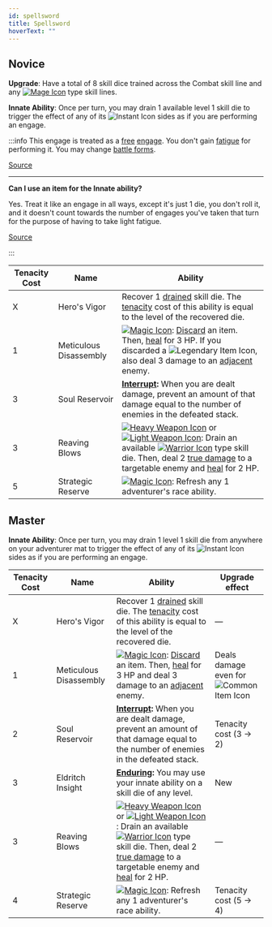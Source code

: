 ```yaml
---
id: spellsword
title: Spellsword
hoverText: ""
---
```


## Novice

**Upgrade**: Have a total of 8 skill dice trained across the Combat skill line and any [<img src="/icons/mage.svg" alt="Mage Icon" className="icon-svg" />](/docs/adventurer/skill-lines/mage) type skill lines.

**Innate Ability**: Once per turn, you may drain 1 available level 1 skill die to trigger the effect of any of its <img src="/icons/instant.svg" alt="Instant Icon" className="icon-svg" /> sides as if you are performing an engage.

:::info
This engage is treated as a [free](/docs/glossary/free) [engage](/docs/battles/adventurer-turn/engage). You don't gain [fatigue](/docs/glossary/fatigue) for performing it. You may change [battle forms](/docs/battles/battle-forms/index).

<a href="https://discord.com/channels/273472391403798528/734891265690304634/1329532592290267137" target="_blank">Source</a>

---

**Can I use an item for the Innate ability?**

Yes. Treat it like an engage in all ways, except it's just 1 die, you don't roll it, and it doesn't count towards the number of engages you've taken that turn for the purpose of having to take light fatigue.

<a href="https://discord.com/channels/273472391403798528/734891265690304634/1334945968281620574" target="_blank">Source</a>

:::

| Tenacity Cost | Name                   | Ability                                                                                                                                                                                                                                                                                                                                                                                                                                                                                                                                       |
| ------------- | ---------------------- | --------------------------------------------------------------------------------------------------------------------------------------------------------------------------------------------------------------------------------------------------------------------------------------------------------------------------------------------------------------------------------------------------------------------------------------------------------------------------------------------------------------------------------------------- |
| X             | Hero's Vigor           | Recover 1 [drained](/docs/glossary/drained) skill die. The [tenacity](/docs/glossary/tenacity) cost of this ability is equal to the level of the recovered die.                                                                                                                                                                                                                                                                                                                                                                               |
| 1             | Meticulous Disassembly | [<img src="/icons/magic.svg" alt="Magic Icon" className="icon-svg" />](/docs/battles/battle-forms/magic): [Discard](/docs/glossary/discard) an item. Then, [heal](/docs/glossary/healing) for 3 HP. If you discarded a <img src="/icons/legendary-item.svg" alt="Legendary Item Icon" className="icon-svg" />, also deal 3 damage to an [adjacent](/docs/glossary/adjacent) enemy.                                                                                                                                                            |
| 3             | Soul Reservoir         | **[Interrupt](/docs/glossary/interrupt):** When you are dealt damage, prevent an amount of that damage equal to the number of enemies in the defeated stack.                                                                                                                                                                                                                                                                                                                                                                                  |
| 3             | Reaving Blows          | [<img src="/icons/heavy-weapon.svg" alt="Heavy Weapon Icon" className="icon-svg" />](/docs/battles/battle-forms/heavy-weapon) or [<img src="/icons/light-weapon.svg" alt="Light Weapon Icon" className="icon-svg" />](/docs/battles/battle-forms/light-weapon): Drain an available [<img src="/icons/warrior.svg" alt="Warrior Icon" className="icon-svg" />](/docs/adventurer/skill-lines/warrior) type skill die. Then, deal 2 [true damage](/docs/glossary/true-damage) to a targetable enemy and [heal](/docs/glossary/healing) for 2 HP. |
| 5             | Strategic Reserve      | [<img src="/icons/magic.svg" alt="Magic Icon" className="icon-svg" />](/docs/battles/battle-forms/magic): Refresh any 1 adventurer's race ability.                                                                                                                                                                                                                                                                                                                                                                                            |

## Master

**Innate Ability**: Once per turn, you may drain 1 level 1 skill die from anywhere on your adventurer mat to trigger the effect of any of its <img src="/icons/instant.svg" alt="Instant Icon" className="icon-svg" /> sides as if you are performing an engage.

| Tenacity Cost | Name                   | Ability                                                                                                                                                                                                                                                                                                                                                                                                                                                                                                                                       | Upgrade effect                                                                                         |
| ------------- | ---------------------- | --------------------------------------------------------------------------------------------------------------------------------------------------------------------------------------------------------------------------------------------------------------------------------------------------------------------------------------------------------------------------------------------------------------------------------------------------------------------------------------------------------------------------------------------- | ------------------------------------------------------------------------------------------------------ |
| X             | Hero's Vigor           | Recover 1 [drained](/docs/glossary/drained) skill die. The [tenacity](/docs/glossary/tenacity) cost of this ability is equal to the level of the recovered die.                                                                                                                                                                                                                                                                                                                                                                               | —                                                                                                      |
| 1             | Meticulous Disassembly | [<img src="/icons/magic.svg" alt="Magic Icon" className="icon-svg" />](/docs/battles/battle-forms/magic): [Discard](/docs/glossary/discard) an item. Then, [heal](/docs/glossary/healing) for 3 HP and deal 3 damage to an [adjacent](/docs/glossary/adjacent) enemy.                                                                                                                                                                                                                                                                         | Deals damage even for <img src="/icons/common-item.svg" alt="Common Item Icon" className="icon-svg" /> |
| 2             | Soul Reservoir         | **[Interrupt](/docs/glossary/interrupt):** When you are dealt damage, prevent an amount of that damage equal to the number of enemies in the defeated stack.                                                                                                                                                                                                                                                                                                                                                                                  | Tenacity cost (3 → 2)                                                                                  |
| 3             | Eldritch Insight       | **[Enduring](/docs/glossary/enduring):** You may use your innate ability on a skill die of any level.                                                                                                                                                                                                                                                                                                                                                                                                                                         | New                                                                                                    |
| 3             | Reaving Blows          | [<img src="/icons/heavy-weapon.svg" alt="Heavy Weapon Icon" className="icon-svg" />](/docs/battles/battle-forms/heavy-weapon) or [<img src="/icons/light-weapon.svg" alt="Light Weapon Icon" className="icon-svg" />](/docs/battles/battle-forms/light-weapon): Drain an available [<img src="/icons/warrior.svg" alt="Warrior Icon" className="icon-svg" />](/docs/adventurer/skill-lines/warrior) type skill die. Then, deal 2 [true damage](/docs/glossary/true-damage) to a targetable enemy and [heal](/docs/glossary/healing) for 2 HP. | —                                                                                                      |
| 4             | Strategic Reserve      | [<img src="/icons/magic.svg" alt="Magic Icon" className="icon-svg" />](/docs/battles/battle-forms/magic): Refresh any 1 adventurer's race ability.                                                                                                                                                                                                                                                                                                                                                                                            | Tenacity cost (5 → 4)                                                                                  |
